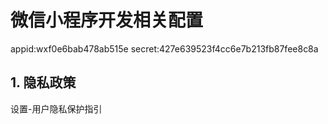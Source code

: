 # 微信小程序开发相关配置

appid:wxf0e6bab478ab515e
secret:427e639523f4cc6e7b213fb87fee8c8a

## 1. 隐私政策

设置-用户隐私保护指引

